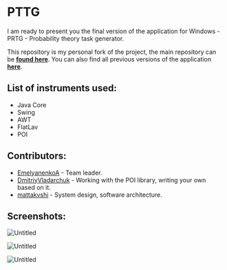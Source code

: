 # PTTG

I am ready to present you the final version of the application for Windows - PRTG - Probability theory task generator.

This repository is my personal fork of the project, the main repository can be **[found here](https://github.com/EmelyanenkoA/Probability-theory-task-generator)**. You can also find all previous versions of the application **[here](https://github.com/EmelyanenkoA/Probability-theory-task-generator/releases)**.

## List of instruments used:

- Java Core
- Swing
- AWT
- FlatLav
- POI

## Contributors:

- [EmelyanenkoA](https://github.com/EmelyanenkoA) - Team leader.
- [DmitriyVladarchuk](https://github.com/DmitriyVladarchuk) - Working with the POI library, writing your own based on it.
- [mattakvshi](https://github.com/mattakvshi) - System design, software architecture.

## Screenshots:

![Untitled]([https://s3-us-west-2.amazonaws.com/secure.notion-static.com/03c2b2fe-e1de-43ca-a623-f4828048fc84/Untitled.png](https://sun9-69.userapi.com/impg/RsKRTv40rHq1yWIAUsxFb69xTcOSyBOLeJebpw/3zSkurRkLp4.jpg?size=804x573&quality=96&sign=8378409e310ef323f77ca53586bc1858&type=album))

![Untitled]([https://s3-us-west-2.amazonaws.com/secure.notion-static.com/5fde6b89-332e-4091-8d5c-b65bcfbef360/Untitled.png](https://sun9-61.userapi.com/impg/WrNl5T95r8LUlkrgAgICQAKYs1S9AjEQfofgKQ/pIIcKCyt6Hg.jpg?size=806x578&quality=96&sign=bb40c505282582aeb9ca21660c031abf&type=album)https://sun9-61.userapi.com/impg/WrNl5T95r8LUlkrgAgICQAKYs1S9AjEQfofgKQ/pIIcKCyt6Hg.jpg?size=806x578&quality=96&sign=bb40c505282582aeb9ca21660c031abf&type=album)

![Untitled]([https://s3-us-west-2.amazonaws.com/secure.notion-static.com/7642f2af-8b36-4d75-b781-0b51257278e9/Untitled.png](https://sun9-41.userapi.com/impg/wNZ0u2ZRw9a5ZRjvEZLgCXEEopISYpnSpSK0Aw/DwgXsKEfPdo.jpg?size=807x576&quality=96&sign=045ebfb0dc9dfa5c88e7ba88ff0a5486&type=album)https://sun9-41.userapi.com/impg/wNZ0u2ZRw9a5ZRjvEZLgCXEEopISYpnSpSK0Aw/DwgXsKEfPdo.jpg?size=807x576&quality=96&sign=045ebfb0dc9dfa5c88e7ba88ff0a5486&type=album)
